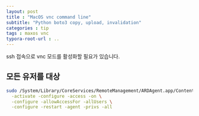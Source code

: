 ```yaml
---
layout: post
title : "MacOS vnc command line"
subtitle: "Python boto3 copy, upload, invalidation"
categories : tip
tags : maxos vnc
typora-root-url : ..
---
```








ssh 접속으로 vnc 모드를 활성화할 필요가 있습니다.

## 모든 유저를 대상

~~~bash
sudo /System/Library/CoreServices/RemoteManagement/ARDAgent.app/Contents/Resources/kickstart \
  -activate -configure -access -on \
  -configure -allowAccessFor -allUsers \
  -configure -restart -agent -privs -all
~~~

